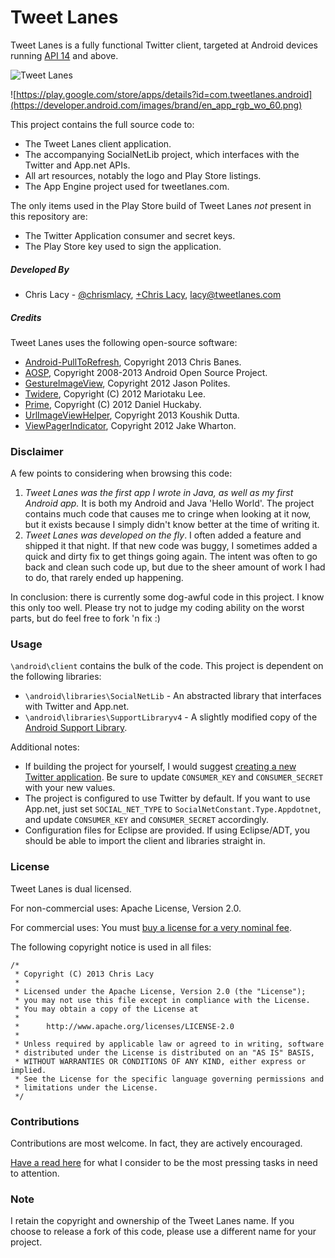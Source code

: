 # Tweet Lanes

Tweet Lanes is a fully functional Twitter client, targeted at Android devices running [API 14](http://developer.android.com/about/versions/android-4.0.html) and above. 

![Tweet Lanes](https://s3.amazonaws.com/tweetlanes/tweetlanes_github_promo_shot.png)

![https://play.google.com/store/apps/details?id=com.tweetlanes.android](https://developer.android.com/images/brand/en_app_rgb_wo_60.png)

This project contains the full source code to:

* The Tweet Lanes client application.
* The accompanying SocialNetLib project, which interfaces with the Twitter and App.net APIs.
* All art resources, notably the logo and Play Store listings.
* The App Engine project used for tweetlanes.com.

The only items used in the Play Store build of Tweet Lanes _not_ present in this repository are:

* The Twitter Application consumer and secret keys.
* The Play Store key used to sign the application.



##### Developed By
* Chris Lacy - [@chrismlacy](http://twitter.com/chrismlacy), [+Chris Lacy](https://plus.google.com/104649936579980037256/posts), <lacy@tweetlanes.com>

##### Credits
Tweet Lanes uses the following open-source software:

* [Android-PullToRefresh](https://github.com/chrisbanes/Android-PullToRefresh), Copyright 2013 Chris Banes.
* [AOSP](http://source.android.com/), Copyright 2008-2013 Android Open Source Project.
* [GestureImageView](https://github.com/jasonpolites/gesture-imageview), Copyright 2012 Jason Polites.
* [Twidere](https://github.com/mariotaku/twidere), Copyright (C) 2012 Mariotaku Lee.
* [Prime](https://github.com/DHuckaby/Prime), Copyright (C) 2012 Daniel Huckaby.
* [UrlImageViewHelper](https://github.com/koush/UrlImageViewHelper), Copyright 2013 Koushik Dutta.
* [ViewPagerIndicator](https://github.com/JakeWharton/Android-ViewPagerIndicator), Copyright 2012 Jake Wharton.

### Disclaimer

A few points to considering when browsing this code:

1. *Tweet Lanes was the first app I wrote in Java, as well as my first Android app.* It is both my Android and Java 'Hello World'. The project contains much code that causes me to cringe when looking at it now, but it exists because I simply didn't know better at the time of writing it. 
2. *Tweet Lanes was developed on the fly*. I often added a feature and shipped it that night. If that new code was buggy, I sometimes added a quick and dirty fix to get things going again. The intent was often to go back and clean such code up, but due to the sheer amount of work I had to do, that rarely ended up happening.

In conclusion: there is currently some dog-awful code in this project. I know this only too well. Please try not to judge my coding ability on the worst parts, but do feel free to fork 'n fix :)


### Usage

`\android\client` contains the bulk of the code. This project is dependent on the following libraries:

* `\android\libraries\SocialNetLib` - An abstracted library that interfaces with Twitter and App.net.
* `\android\libraries\SupportLibraryv4` - A slightly modified copy of the [Android Support Library](http://developer.android.com/tools/extras/support-library.html).

Additional notes: 

* If building the project for yourself, I would suggest [creating a new Twitter application](https://dev.twitter.com/apps). Be sure to update `CONSUMER_KEY` and `CONSUMER_SECRET` with your new values.
* The project is configured to use Twitter by default. If you want to use App.net, just set `SOCIAL_NET_TYPE` to `SocialNetConstant.Type.Appdotnet`, and update `CONSUMER_KEY` and `CONSUMER_SECRET` accordingly.
* Configuration files for Eclipse are provided. If using Eclipse/ADT, you should be able to import the client and libraries straight in. 

### License

Tweet Lanes is dual licensed. 

For non-commercial uses: Apache License, Version 2.0.

For commercial uses: You must [buy a license for a very nominal fee](http://www.tweetlanes.com/buy_source_license). 

The following copyright notice is used in all files:

```
/*
 * Copyright (C) 2013 Chris Lacy
 *
 * Licensed under the Apache License, Version 2.0 (the "License");
 * you may not use this file except in compliance with the License.
 * You may obtain a copy of the License at
 *
 *      http://www.apache.org/licenses/LICENSE-2.0
 *
 * Unless required by applicable law or agreed to in writing, software
 * distributed under the License is distributed on an "AS IS" BASIS,
 * WITHOUT WARRANTIES OR CONDITIONS OF ANY KIND, either express or implied.
 * See the License for the specific language governing permissions and
 * limitations under the License.
 */
```


### Contributions

Contributions are most welcome. In fact, they are actively encouraged. 

[Have a read here](https://github.com/chrislacy/TweetLanes/wiki/What-needs-to-be-done) for what I consider to be the most pressing tasks in need to attention.


### Note

I retain the copyright and ownership of the Tweet Lanes name. If you choose to release a fork of this code, please use a different name for your project.

